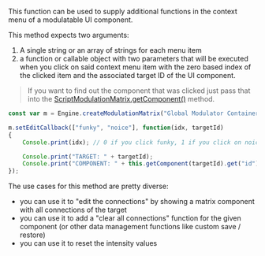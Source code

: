 This function can be used to supply additional functions in the context menu of a modulatable UI component.

This method expects two arguments:

1. A single string or an array of strings for each menu item
2. a function or callable object with two parameters that will be executed when you click on said context menu item with the zero based index of the clicked item and the associated target ID of the UI component.

> If you want to find out the component that was clicked just pass that into the [ScriptModulationMatrix.getComponent()](/scripting/scripting-api/scriptmodulationmatrix#getcomponent) method.

```javascript
const var m = Engine.createModulationMatrix("Global Modulator Container1");

m.setEditCallback(["funky", "noice"], function(idx, targetId)
{
	Console.print(idx); // 0 if you click funky, 1 if you click on noice...

	Console.print("TARGET: " + targetId);
	Console.print("COMPONENT: " + this.getComponent(targetId).get("id"));
});
```

The use cases for this method are pretty diverse:

- you can use it to "edit the connections" by showing a matrix component with all connections of the target
- you can use it to add a "clear all connections" function for the given component (or other data management functions like custom save / restore)
- you can use it to reset the intensity values